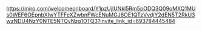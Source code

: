https://miro.com/welcomeonboard/Y1pzUjlUNkl5Rm5pODQ3Q09oMXQ1MUs0WEF6OEpnbXIwYTFFeXZwbnFWcENuMGJ6OE1QTzVvdjY2dEN5T2RkU3wzNDU4NzY0NTE5NTQyNzg1OTQ3?invite_link_id=693784445484
